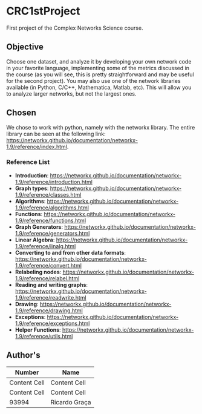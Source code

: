 # CRC1stProject

First project of the Complex Networks Science course.

## Objective

Choose one dataset, and analyze it by developing your own network code in your favorite language, implementing some of the metrics discussed in the course (as you will see, this is pretty straightforward and may be useful for the second project). You may also use one of the network libraries available (in Python, C/C++, Mathematica, Matlab, etc). This will allow you to analyze larger networks, but not the largest ones.

## Chosen

We chose to work with python, namely with the networkx library. The entire library can be seen at the following link: https://networkx.github.io/documentation/networkx-1.9/reference/index.html.

### Reference List

* <b>Introduction</b>: https://networkx.github.io/documentation/networkx-1.9/reference/introduction.html
* <b>Graph types</b>: https://networkx.github.io/documentation/networkx-1.9/reference/classes.html
* <b>Algorithms</b>: https://networkx.github.io/documentation/networkx-1.9/reference/algorithms.html
* <b>Functions</b>: https://networkx.github.io/documentation/networkx-1.9/reference/functions.html
* <b>Graph Generators</b>: https://networkx.github.io/documentation/networkx-1.9/reference/generators.html
* <b>Linear Algebra</b>: https://networkx.github.io/documentation/networkx-1.9/reference/linalg.html
* <b>Converting to and from other data formats</b>: https://networkx.github.io/documentation/networkx-1.9/reference/convert.html
* <b>Relabeling nodes</b>: https://networkx.github.io/documentation/networkx-1.9/reference/relabel.html
* <b>Reading and writing graphs</b>: https://networkx.github.io/documentation/networkx-1.9/reference/readwrite.html
* <b>Drawing</b>: https://networkx.github.io/documentation/networkx-1.9/reference/drawing.html
* <b>Exceptions</b>: https://networkx.github.io/documentation/networkx-1.9/reference/exceptions.html
* <b>Helper Functions</b>: https://networkx.github.io/documentation/networkx-1.9/reference/utils.html

## Author's

Number        | Name
------------- | -------------
Content Cell  | Content Cell
Content Cell  | Content Cell
93994         | Ricardo Graça